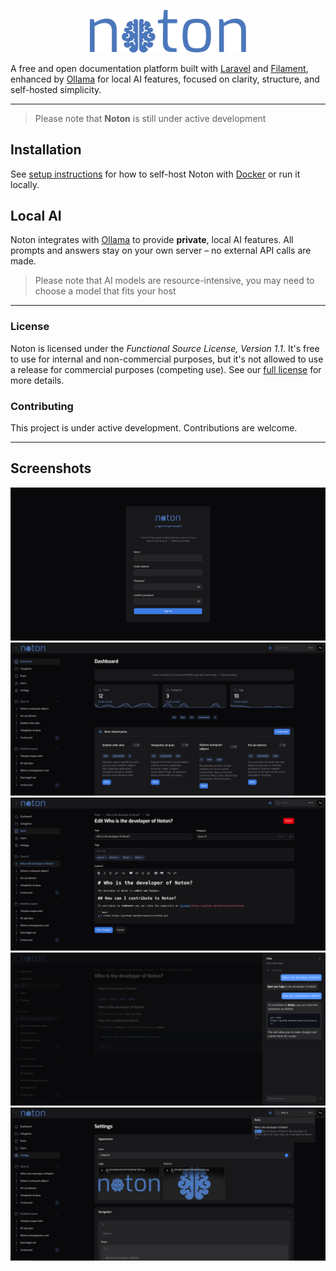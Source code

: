<p align="center">
    <img src="public/images/logo.svg" width="250" alt="Noton Logo">
</p>

A free and open documentation platform built with [Laravel][laravel] and [Filament][filament], enhanced by [Ollama][ollama] for local AI features, focused on clarity, structure, and self-hosted simplicity.

---

> Please note that **Noton** is still under active development

## Installation

See [setup instructions][setup] for how to self-host Noton with [Docker][docker] or run it locally.

## Local AI

Noton integrates with [Ollama][ollama] to provide **private**, local AI features.
All prompts and answers stay on your own server – no external API calls are made.

> Please note that AI models are resource-intensive, you may need to choose a model that fits your host

---

### License

Noton is licensed under the _Functional Source License, Version 1.1_. It's free to use for
internal and non-commercial purposes, but it's not allowed to use a release for commercial purposes (competing use). See our [full license][license] for more details.

### Contributing

This project is under active development. Contributions are welcome.

---

## Screenshots

![Screenshot](screenshots/screenshot.png)
![Screenshot](screenshots/screenshot(1).png)
![Screenshot](screenshots/screenshot(2).png)
![Screenshot](screenshots/screenshot(3).png)
![Screenshot](screenshots/screenshot(4).png)

[laravel]: https://laravel.com
[filament]: https://filamentphp.com
[ollama]: https://ollama.com/
[setup]: docs/setup.md
[docker]: https://www.docker.com/
[license]: LICENSE.md
